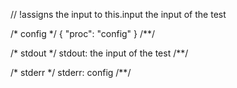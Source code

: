 // !assigns the input to this.input
the input of the test

/* config */
{ "proc": "config" }
/**/

/* stdout */
stdout: the input of the test
/**/

/* stderr */
stderr: config
/**/
